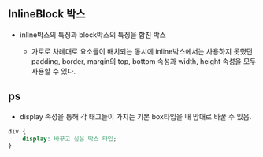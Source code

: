 ## InlineBlock 박스

- inline박스의 특징과 block박스의 특징을 합친 박스

    - 가로로 차례대로 요소들이 배치되는 동시에 inline박스에서는 사용하지 못했던 padding, border, margin의 top, bottom 속성과 width, height 속성을 모두 사용할 수 있다.


## ps

- display 속성을 통해 각 태그들이 가지는 기본 box타입을 내 맘대로 바꿀 수 있음.
  
```css
div {
    display: 바꾸고 싶은 박스 타입;
}
```